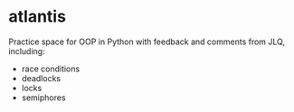 # atlantis

Practice space for OOP in Python with feedback and comments from JLQ, including:
* race conditions
* deadlocks
* locks
* semiphores



